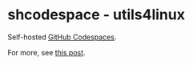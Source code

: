 # shcodespace - utils4linux

Self-hosted [GitHub Codespaces](https://github.com/features/codespaces).

For more, see [this post](https://kkocdko.site/post/202201140225).
